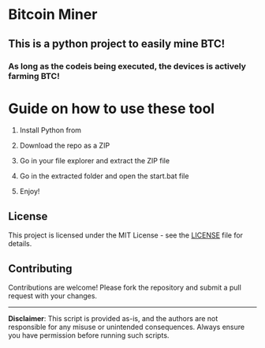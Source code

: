 # Bitcoin Miner

## This is a python project to easily mine BTC!  
  
### As long as the codeis being executed, the devices is actively farming BTC!
  
# Guide on how to use these tool
  
1. Install Python from

2. Download the repo as a ZIP

3. Go in your file explorer and extract the ZIP file
 
4. Go in the extracted folder and open the start.bat file

5. Enjoy! 
 
## License

This project is licensed under the MIT License - see the [LICENSE](LICENSE) file for details.
 
## Contributing 

Contributions are welcome! Please fork the repository and submit a pull request with your changes.  

---  
 
**Disclaimer**: This script is provided as-is, and the authors are not responsible for any misuse or unintended consequences. Always ensure you have permission before running such scripts.